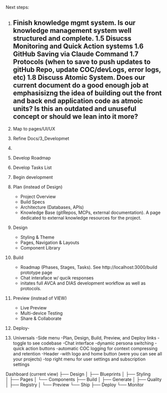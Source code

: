 Next steps:

1. Finish knowledge mgmt system. Is our knowledge management system well structured and complete.
1.5 Disucss Monitoring and Quick Action systems
1.6 GitHub Saving via Claude Command
1.7 Protocols (when to save to push updates to gitHub Repo, update COC/devLogs, error logs, etc)
1.8 Discuss Atomic System. Does our current document do a good enough job at emphasisizng the idea of building out the front and back end application code as atmoic units? Is this an outdated and unuseful concept or should we lean into it more?
   -
2. Map to pages/UI/UX
3. Refine Docs/3_Developmet
4. 
6. Develop Roadmap
6. Develop Tasks List
7. Begin development

1. Plan (instead of Design)
   - Project Overview
   - Build Specs
   - Architecture (Databases, APIs)
   - Knowledge Base (gitRepos, MCPs, external documentation). A page dedicated to external knowledge resources for the project. 
   
2. Design
   - Styling & Theme
   - Pages, Navigation & Layouts
   - Component Library
   
3. Build
   - Roadmap (Phases, Stages, Tasks). See http://localhost:3000/build prototype page
   - Chat interaface w/ qucik responses
   - initates full AVCA and DIAS development workflow as well as protocols.  

   
4. Preview (instead of VIEW)
   - Live Preview
   - Multi-device Testing
   - Share & Collaborate

5. Deploy- 


7. Universals
   -Side menu
      -Plan, Design, Build, Preview, and Deploy links
      -toggle to see codebase
   -Chat interface
      -dynamic persona switching 
      -quick action buttons
      -automatic COC logging for context compressing and retention
   -Header 
      -with logo and home button (were you can see all your projects)
      -top right menu for user settings and subscription settings


Dashboard (current view)
├── Design
│   ├── Blueprints
│   ├── Styling  
│   ├── Pages
│   └── Components
├── Build
│   ├── Generate
│   ├── Quality
│   ├── Registry
│   └── Preview
└── Ship
    ├── Deploy
    └── Monitor